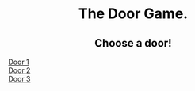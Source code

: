 <html>
 <body text= "black" background= "https://wikihaus.com.br/2020/wp-content/uploads/2019/08/7526-300x200.jpg">
  <h1 align="center">The Door Game.</h1>
  <h2 align="center">Choose a door!</h2>
  <a align="center" href="https://www.youtube.com/watch?v=dQw4w9WgXcQ">Door 1</a> <br>
   <a align="center" href="https://www.youtube.com/watch?v=dQw4w9WgXcQ">Door 2</a> <br>
  <a align="center" href="https://www.youtube.com/watch?v=dQw4w9WgXcQ">Door 3</a> <br>
 </body>
</html>
